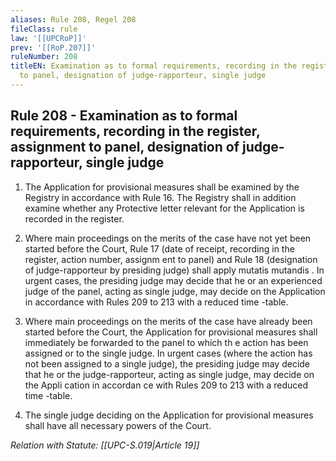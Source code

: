 ```yaml
---
aliases: Rule 208, Regel 208
fileClass: rule
law: '[[UPCRoP]]'
prev: '[[RoP.207]]'
ruleNumber: 208
titleEN: Examination as to formal requirements, recording in the register, assignment
  to panel, designation of judge-rapporteur, single judge
---
```


## Rule 208 - Examination as to formal requirements, recording in the register, assignment to panel, designation of judge-rapporteur, single judge

1. The Application for provisional measures shall be examined by the Registry in accordance with Rule 16. The Registry shall in addition examine whether any Protective letter relevant for the Application is recorded in the register.

2. Where main proceedings on the merits of the case have not yet been started before the Court,  Rule 17 (date of receipt, recording in the register, action number, assignm ent to panel) and Rule 18 (designation of judge-rapporteur by presiding judge) shall apply mutatis mutandis . In urgent cases, the presiding judge may decide that he or an experienced judge of the panel, acting as single judge, may decide on the Application  in accordance with Rules  209 to 213 with a reduced time -table.  

3. Where main proceedings on the merits of the case have already been started before the Court, the Application for provisional measures shall immediately be forwarded to the panel to which th e action has been assigned or to the single judge. In urgent cases (where the action has not been assigned to a single judge), the presiding judge may decide that he or the judge-rapporteur, acting as single judge, may decide on the Appli cation in accordan ce with Rules  209 to 213 with a reduced time -table.  

4. The single judge deciding on the Application for provisional measures shall have all necessary powers of the Court.  

*Relation with Statute: [[UPC-S.019|Article 19]]*
